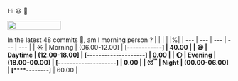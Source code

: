 Hi :smiley: :wave:

<img src="https://jojoee.jojoee.com/api/utcnow" width="120" height="20">

In the latest 48 commits :bug:, am I morning person ? 
| | | | |%|
| --- | --- | --- | --- | --- |
| :sunny: | Morning | (06.00-12.00] | [********------------] | 40.00 |
| :satisfied: | Daytime | (12.00-18.00] | [--------------------] | 0.00 |
| :moon: | Evening | (18.00-00.00] | [--------------------] | 0.00 |
| :sleeping: | Night | (00.00-06.00] | [************--------] | 60.00 |

